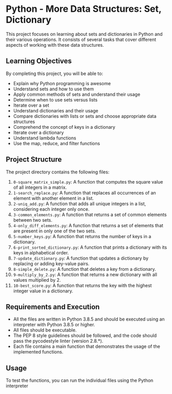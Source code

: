 # Python - More Data Structures: Set, Dictionary

This project focuses on learning about sets and dictionaries in Python and their various operations. It consists of several tasks that cover different aspects of working with these data structures.

## Learning Objectives

By completing this project, you will be able to:

- Explain why Python programming is awesome
- Understand sets and how to use them
- Apply common methods of sets and understand their usage
- Determine when to use sets versus lists
- Iterate over a set
- Understand dictionaries and their usage
- Compare dictionaries with lists or sets and choose appropriate data structures
- Comprehend the concept of keys in a dictionary
- Iterate over a dictionary
- Understand lambda functions
- Use the map, reduce, and filter functions

## Project Structure

The project directory contains the following files:

1. `0-square_matrix_simple.py`: A function that computes the square value of all integers in a matrix.
2. `1-search_replace.py`: A function that replaces all occurrences of an element with another element in a list.
3. `2-uniq_add.py`: A function that adds all unique integers in a list, considering each integer only once.
4. `3-common_elements.py`: A function that returns a set of common elements between two sets.
5. `4-only_diff_elements.py`: A function that returns a set of elements that are present in only one of the two sets.
6. `5-number_keys.py`: A function that returns the number of keys in a dictionary.
7. `6-print_sorted_dictionary.py`: A function that prints a dictionary with its keys in alphabetical order.
8. `7-update_dictionary.py`: A function that updates a dictionary by replacing or adding key-value pairs.
9. `8-simple_delete.py`: A function that deletes a key from a dictionary.
10. `9-multiply_by_2.py`: A function that returns a new dictionary with all values multiplied by 2.
11. `10-best_score.py`: A function that returns the key with the highest integer value in a dictionary.

## Requirements and Execution

- All the files are written in Python 3.8.5 and should be executed using an interpreter with Python 3.8.5 or higher.
- All files should be executable.
- The PEP 8 style guidelines should be followed, and the code should pass the pycodestyle linter (version 2.8.*).
- Each file contains a main function that demonstrates the usage of the implemented functions.

## Usage

To test the functions, you can run the individual files using the Python interpreter
